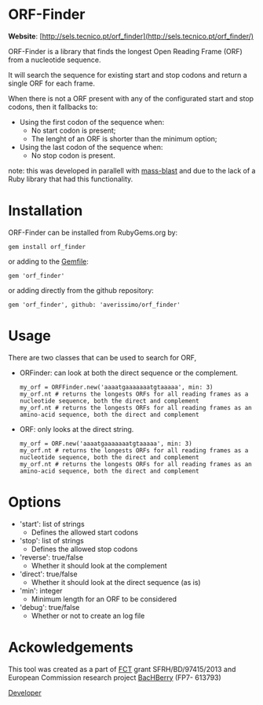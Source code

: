 # ORF-Finder

**Website**: [http://sels.tecnico.pt/orf_finder](http://sels.tecnico.pt/orf_finder/)

ORF-Finder is a library that finds the longest Open Reading Frame (ORF) from a nucleotide sequence.

It will search the sequence for existing start and stop codons and return a single ORF for each frame.

When there is not a ORF present with any of the configurated start and stop codons, then it fallbacks to:
 - Using the first codon of the sequence when:
   - No start codon is present;
   - The lenght of an ORF is shorter than the minimum option;
 - Using the last codon of the sequence when:
   - No stop codon is present.

note: this was developed in parallell with [mass-blast](http://github.com/averissimo/mass-blast) and due to the lack of a Ruby library that had this functionality.

# Installation

ORF-Finder can be installed from RubyGems.org by:

    gem install orf_finder

or adding to the [Gemfile](http://bundler.io/gemfile.html):

    gem 'orf_finder'

or adding directly from the github repository:

    gem 'orf_finder', github: 'averissimo/orf_finder'

# Usage

There are two classes that can be used to search for ORF,
  - ORFinder: can look at both the direct sequence or the complement.

        my_orf = ORFFinder.new('aaaatgaaaaaaatgtaaaaa', min: 3)
        my_orf.nt # returns the longests ORFs for all reading frames as a nucleotide sequence, both the direct and complement
        my_orf.nt # returns the longests ORFs for all reading frames as an amino-acid sequence, both the direct and complement


  - ORF: only looks at the direct string.

        my_orf = ORF.new('aaaatgaaaaaaatgtaaaaa', min: 3)
        my_orf.nt # returns the longests ORFs for all reading frames as a nucleotide sequence, both the direct and complement
        my_orf.nt # returns the longests ORFs for all reading frames as an amino-acid sequence, both the direct and complement


# Options

- 'start': list of strings
  - Defines the allowed start codons
- 'stop': list of strings
  - Defines the allowed stop codons
- 'reverse': true/false
  - Whether it should look at the complement
- 'direct': true/false
  - Whether it should look at the direct sequence (as is)
- 'min': integer
  - Minimum length for an ORF to be considered
- 'debug': true/false
  - Whether or not to create an log file

# Ackowledgements

  This tool was created as a part of [FCT](www.fct.p) grant SFRH/BD/97415/2013 and European Commission research project [BacHBerry](www.bachberry.eu) (FP7- 613793)

  [Developer](http://web.tecnico.ulisboa.pt/andre.verissimo/)
